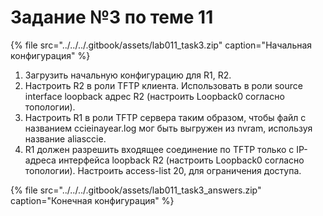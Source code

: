 # Задание №3 по теме 11

{% file src="../../../.gitbook/assets/lab011\_task3.zip" caption="Начальная конфигурация" %}

1. Загрузить начальную конфигурацию для R1, R2.  
2. Настроить R2 в роли TFTP клиента. Использовать в роли source interface loopback адрес R2 \(настроить Loopback0 согласно топологии\).  
3. Настроить R1 в роли TFTP сервера таким образом, чтобы файл с названием ccieinayear.log мог быть выгружен из nvram, используя название aliasccie.  
4. R1 должен разрешить входящее соединение по TFTP только с IP-адреса интерфейса loopback R2 \(настроить Loopback0 согласно топологии\). Настроить access-list 20, для ограничения доступа.  
  


{% file src="../../../.gitbook/assets/lab011\_task3\_answers.zip" caption="Конечная конфигурация" %}

